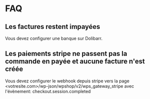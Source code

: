 # FAQ

## Les factures restent impayées

Vous devez configurer une banque sur Dolibarr.

## Les paiements stripe ne passent pas la commande en payée et aucune facture n'est créée

Vous devez configurer le webhook depuis stripe vers la page <votresite.com>/wp-json/wpshop/v2/wps_gateway_stripe avec l'évènement: checkout.session.completed

